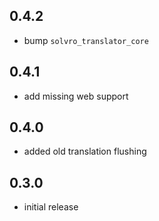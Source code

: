 ## 0.4.2

- bump `solvro_translator_core`

## 0.4.1

- add missing web support

## 0.4.0

- added old translation flushing

## 0.3.0

- initial release
